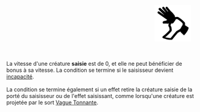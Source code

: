 <div class="warning" style='background-color:var(--bg); border-left: solid var(--title) 4px; border-radius: 4px;'>
<p style='padding:0.7em; margin-left:0.7em; display: inline-block;'>
<img src="../../Illustrations/Conditions/FinalGrappled.png" style="width:20%;  float:right; padding:0.7em">

La vitesse d'une créature <b>saisie</b> est de 0, et elle ne peut bénéficier de bonus à sa vitesse.
La condition se termine si le saisisseur devient <a href="../Incapacité.md">incapacité</a>.<br><br>
La condition se termine également si un effet retire la créature saisie de la porté du saisisseur ou de l'effet saisissant, comme lorsqu'une créature est projetée par le sort <a href="./../sorts/Vague Tonnante.md">Vague Tonnante</a>.<br>
</p>
</div>
